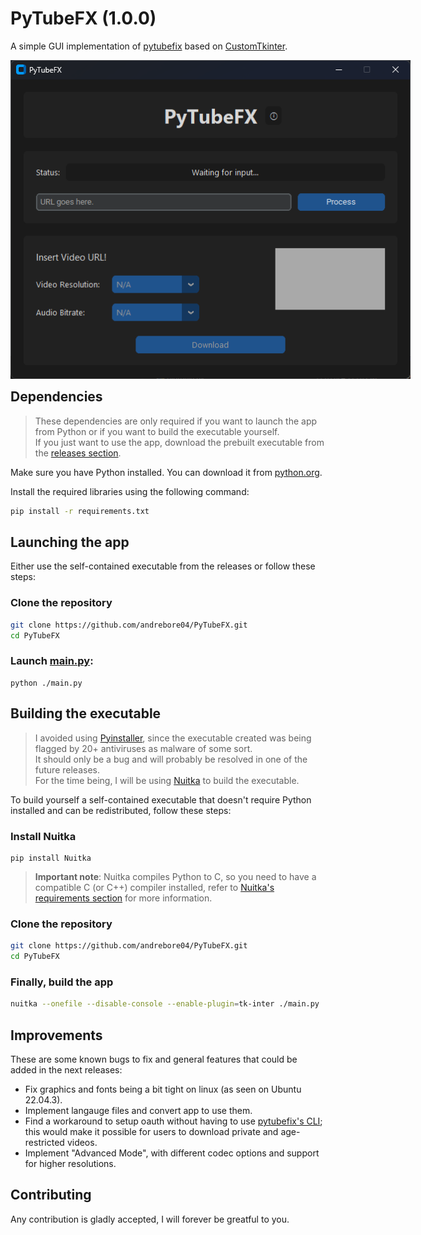 # PyTubeFX (1.0.0)
A simple GUI implementation of [pytubefix](https://github.com/JuanBindez/pytubefix) based on [CustomTkinter](https://github.com/TomSchimansky/CustomTkinter).

<div style='width: 640px; height: 480px; margin: auto'>
	<img src='./resources/splash.png'>
</div>
<br>

## Dependencies
>These dependencies are only required if you want to launch the app from Python or if you want to build the executable yourself.<br>
>If you just want to use the app, download the prebuilt executable from the [releases section](https://github.com/andrebore04/PyTubeFX/releases).

Make sure you have Python installed. You can download it from [python.org](https://www.python.org/downloads/).

Install the required libraries using the following command:

```sh
pip install -r requirements.txt
```

## Launching the app
Either use the self-contained executable from the releases or follow these steps:

### Clone the repository

```sh
git clone https://github.com/andrebore04/PyTubeFX.git
cd PyTubeFX
```

### Launch [main.py](https://github.com/andrebore04/PyTubeFX/blob/main/main.py):

```
python ./main.py
```

## Building the executable
>I avoided using [Pyinstaller](https://pypi.org/project/pyinstaller/), since the executable created was being flagged by 20+ antiviruses as malware of some sort.<br>
It should only be a bug and will probably be resolved in one of the future releases.<br>
>For the time being, I will be using [Nuitka](https://pypi.org/project/Nuitka/) to build the executable.

To build yourself a self-contained executable that doesn't require Python installed and can be redistributed, follow these steps:

### Install Nuitka

```pip
pip install Nuitka
```

>**Important note**: Nuitka compiles Python to C, so you need to have a compatible C (or C++) compiler installed, refer to [Nuitka's requirements section](https://nuitka.net/doc/user-manual.html#requirements) for more information.

### Clone the repository

```sh
git clone https://github.com/andrebore04/PyTubeFX.git
cd PyTubeFX
```

### Finally, build the app

```sh
nuitka --onefile --disable-console --enable-plugin=tk-inter ./main.py
```

## Improvements
These are some known bugs to fix and general features that could be added in the next releases:
- Fix graphics and fonts being a bit tight on linux (as seen on Ubuntu 22.04.3).
- Implement langauge files and convert app to use them.
- Find a workaround to setup oauth without having to use [pytubefix's CLI](https://github.com/JuanBindez/pytubefix/blob/main/pytubefix/innertube.py#L335); this would make it possible for users to download private and age-restricted videos.
- Implement "Advanced Mode", with different codec options and support for higher resolutions.

## Contributing
Any contribution is gladly accepted, I will forever be greatful to you.
